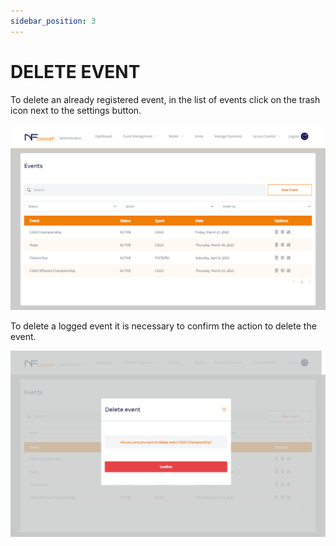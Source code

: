 ```yaml
---
sidebar_position: 3
---
```


# DELETE EVENT

To delete an already registered event, in the list of events click on the trash icon next to the settings button.

![1](/img/updatevent.png)

To delete a logged event it is necessary to confirm the action to delete the event.

![1](/img/deletarevent.png)
